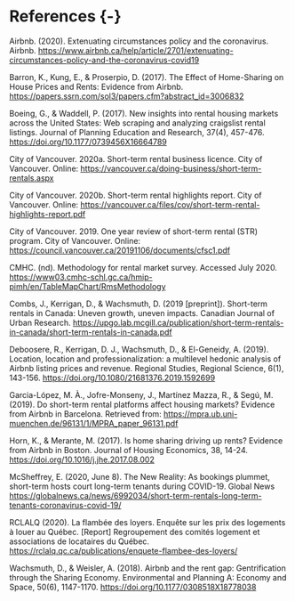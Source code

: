 # References {-}

Airbnb. (2020). Extenuating circumstances policy and the coronavirus. Airbnb. https://www.airbnb.ca/help/article/2701/extenuating-circumstances-policy-and-the-coronavirus-covid19

Barron, K., Kung, E., & Proserpio, D. (2017). The Effect of Home-Sharing on House Prices and Rents: Evidence from Airbnb. https://papers.ssrn.com/sol3/papers.cfm?abstract_id=3006832 

Boeing, G., & Waddell, P. (2017). New insights into rental housing markets across the United States: Web scraping and analyzing craigslist rental listings. Journal of Planning Education and Research, 37(4), 457-476. https://doi.org/10.1177/0739456X16664789

City of Vancouver. 2020a. Short-term rental business licence. City of Vancouver. Online: https://vancouver.ca/doing-business/short-term-rentals.aspx

City of Vancouver. 2020b. Short-term rental highlights report. City of Vancouver. Online: https://vancouver.ca/files/cov/short-term-rental-highlights-report.pdf 

City of Vancouver. 2019. One year review of short-term rental (STR) program. City of Vancouver. Online: https://council.vancouver.ca/20191106/documents/cfsc1.pdf 

CMHC. (nd). Methodology for rental market survey. Accessed July 2020.  https://www03.cmhc-schl.gc.ca/hmip-pimh/en/TableMapChart/RmsMethodology

Combs, J., Kerrigan, D., & Wachsmuth, D. (2019 [preprint]). Short-term rentals in Canada: Uneven growth, uneven impacts. Canadian Journal of Urban Research. https://upgo.lab.mcgill.ca/publication/short-term-rentals-in-canada/short-term-rentals-in-canada.pdf 

Deboosere, R., Kerrigan, D. J., Wachsmuth, D., & El-Geneidy, A. (2019). Location, location and professionalization: a multilevel hedonic analysis of Airbnb listing prices and revenue. Regional Studies, Regional Science, 6(1), 143-156. https://doi.org/10.1080/21681376.2019.1592699

Garcia-López, M. À., Jofre-Monseny, J., Martínez Mazza, R., & Segú, M. (2019). Do short-term rental platforms affect housing markets? Evidence from Airbnb in Barcelona. Retrieved from: https://mpra.ub.uni-muenchen.de/96131/1/MPRA_paper_96131.pdf

Horn, K., & Merante, M. (2017). Is home sharing driving up rents? Evidence from Airbnb in Boston. Journal of Housing Economics, 38, 14-24. https://doi.org/10.1016/j.jhe.2017.08.002

McSheffrey, E. (2020, June 8). The New Reality: As bookings plummet, short-term hosts court long-term tenants during COVID-19. Global News https://globalnews.ca/news/6992034/short-term-rentals-long-term-tenants-coronavirus-covid-19/

RCLALQ (2020). La flambée des loyers. Enquête sur les prix des logements à louer au Québec. [Report] Regroupement des comités logement et associations de locataires du Québec. https://rclalq.qc.ca/publications/enquete-flambee-des-loyers/ 

Wachsmuth, D., & Weisler, A. (2018). Airbnb and the rent gap: Gentrification through the Sharing Economy. Environmental and Planning A: Economy and Space, 50(6), 1147-1170. https://doi.org/10.1177/0308518X18778038 
